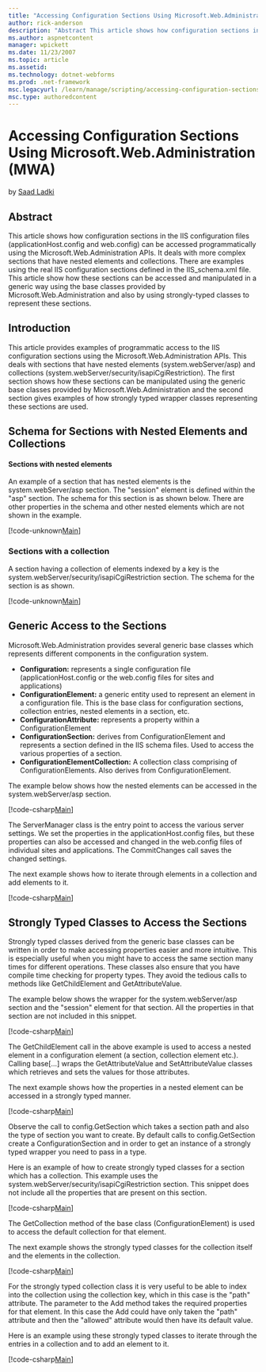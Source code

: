 ```yaml
---
title: "Accessing Configuration Sections Using Microsoft.Web.Administration (MWA) | Microsoft Docs"
author: rick-anderson
description: "Abstract This article shows how configuration sections in the IIS configuration files (applicationHost.config and web.config) can be accessed programmaticall..."
ms.author: aspnetcontent
manager: wpickett
ms.date: 11/23/2007
ms.topic: article
ms.assetid: 
ms.technology: dotnet-webforms
ms.prod: .net-framework
msc.legacyurl: /learn/manage/scripting/accessing-configuration-sections-using-microsoftwebadministration-mwa
msc.type: authoredcontent
---
```

Accessing Configuration Sections Using Microsoft.Web.Administration (MWA)
====================
by [Saad Ladki](https://twitter.com/saadladki)

## Abstract

This article shows how configuration sections in the IIS configuration files (applicationHost.config and web.config) can be accessed programmatically using the Microsoft.Web.Administration APIs. It deals with more complex sections that have nested elements and collections. There are examples using the real IIS configuration sections defined in the IIS\_schema.xml file. This article show how these sections can be accessed and manipulated in a generic way using the base classes provided by Microsoft.Web.Administration and also by using strongly-typed classes to represent these sections.

## Introduction

This article provides examples of programmatic access to the IIS configuration sections using the Microsoft.Web.Administration APIs. This deals with sections that have nested elements (system.webServer/asp) and collections (system.webServer/security/isapiCgiRestriction). The first section shows how these sections can be manipulated using the generic base classes provided by Microsoft.Web.Administration and the second section gives examples of how strongly typed wrapper classes representing these sections are used.

## Schema for Sections with Nested Elements and Collections

#### Sections with nested elements

An example of a section that has nested elements is the system.webServer/asp section. The "session" element is defined within the "asp" section. The schema for this section is as shown below. There are other properties in the schema and other nested elements which are not shown in the example.


[!code-unknown[Main](accessing-configuration-sections-using-microsoftwebadministration-mwa/samples/sample-127047-1.unknown)]


### Sections with a collection

A section having a collection of elements indexed by a key is the system.webServer/security/isapiCgiRestriction section. The schema for the section is as shown.


[!code-unknown[Main](accessing-configuration-sections-using-microsoftwebadministration-mwa/samples/sample-127047-2.unknown)]


## Generic Access to the Sections

Microsoft.Web.Administration provides several generic base classes which represents different components in the configuration system.

- **Configuration:** represents a single configuration file (applicationHost.config or the web.config files for sites and applications)
- **ConfigurationElement:** a generic entity used to represent an element in a configuration file. This is the base class for configuration sections, collection entries, nested elements in a section, etc.
- **ConfigurationAttribute:** represents a property within a ConfigurationElement
- **ConfigurationSection:** derives from ConfigurationElement and represents a section defined in the IIS schema files. Used to access the various properties of a section.
- **ConfigurationElementCollection:** A collection class comprising of ConfigurationElements. Also derives from ConfigurationElement.

The example below shows how the nested elements can be accessed in the system.webServer/asp section.


[!code-csharp[Main](accessing-configuration-sections-using-microsoftwebadministration-mwa/samples/sample3.cs)]


The ServerManager class is the entry point to access the various server settings. We set the properties in the applicationHost.config files, but these properties can also be accessed and changed in the web.config files of individual sites and applications. The CommitChanges call saves the changed settings.

The next example shows how to iterate through elements in a collection and add elements to it.


[!code-csharp[Main](accessing-configuration-sections-using-microsoftwebadministration-mwa/samples/sample4.cs)]


## Strongly Typed Classes to Access the Sections

Strongly typed classes derived from the generic base classes can be written in order to make accessing properties easier and more intuitive. This is especially useful when you might have to access the same section many times for different operations. These classes also ensure that you have compile time checking for property types. They avoid the tedious calls to methods like GetChildElement and GetAttributeValue.

The example below shows the wrapper for the system.webServer/asp section and the "session" element for that section. All the properties in that section are not included in this snippet.


[!code-csharp[Main](accessing-configuration-sections-using-microsoftwebadministration-mwa/samples/sample5.cs)]


The GetChildElement call in the above example is used to access a nested element in a configuration element (a section, collection element etc.). Calling base[...] wraps the GetAttributeValue and SetAttributeValue classes which retrieves and sets the values for those attributes.

The next example shows how the properties in a nested element can be accessed in a strongly typed manner.


[!code-csharp[Main](accessing-configuration-sections-using-microsoftwebadministration-mwa/samples/sample6.cs)]


Observe the call to config.GetSection which takes a section path and also the type of section you want to create. By default calls to config.GetSection create a ConfigurationSection and in order to get an instance of a strongly typed wrapper you need to pass in a type.

Here is an example of how to create strongly typed classes for a section which has a collection. This example uses the system.webServer/security/isapiCgiRestriction section. This snippet does not include all the properties that are present on this section.


[!code-csharp[Main](accessing-configuration-sections-using-microsoftwebadministration-mwa/samples/sample7.cs)]


The GetCollection method of the base class (ConfigurationElement) is used to access the default collection for that element.

The next example shows the strongly typed classes for the collection itself and the elements in the collection.


[!code-csharp[Main](accessing-configuration-sections-using-microsoftwebadministration-mwa/samples/sample8.cs)]


For the strongly typed collection class it is very useful to be able to index into the collection using the collection key, which in this case is the "path" attribute. The parameter to the Add method takes the required properties for that element. In this case the Add could have only taken the "path" attribute and then the "allowed" attribute would then have its default value.

Here is an example using these strongly typed classes to iterate through the entries in a collection and to add an element to it.


[!code-csharp[Main](accessing-configuration-sections-using-microsoftwebadministration-mwa/samples/sample9.cs)]